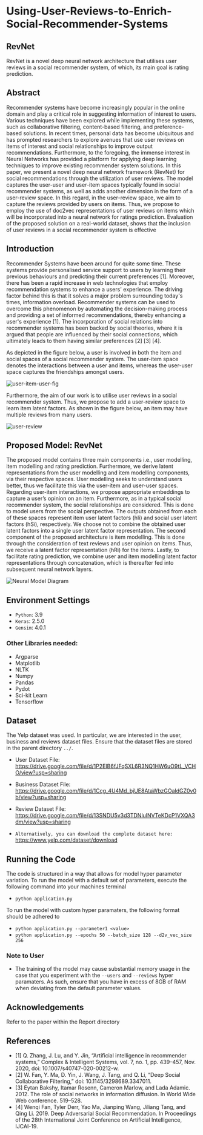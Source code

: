 # Using-User-Reviews-to-Enrich-Social-Recommender-Systems

## RevNet
RevNet is a novel deep neural network architecture that utilises user reviews in a social recommender system, of which, its main goal is rating prediction.

## Abstract
Recommender systems have become increasingly popular in the 
online domain and play a critical role in suggesting information 
of interest to users. Various techniques have been explored while 
implementing these systems, such as collaborative filtering, 
content-based filtering, and preference-based solutions. In recent 
times, personal data has become ubiquitous and has prompted 
researchers to explore avenues that use user reviews on items of 
interest and social relationships to improve output 
recommendations. Furthermore, to the foregoing, the immense 
interest in Neural Networks has provided a platform for applying 
deep learning techniques to improve existing recommender 
system solutions. In this paper, we present a novel deep neural 
network framework (RevNet) for social recommendations 
through the utilization of user reviews. The model captures the 
user-user and user-item spaces typically found in social
recommender systems, as well as adds another dimension in the 
form of a user-review space. In this regard, in the user-review 
space, we aim to capture the reviews provided by users on items. 
Thus, we propose to employ the use of doc2vec representations 
of user reviews on items which will be incorporated into a neural 
network for ratings prediction. Evaluation of the proposed 
solution on a real-world dataset, shows that the inclusion of user 
reviews in a social recommender system is effective

## Introduction
Recommender Systems have been around for quite some time. These systems provide personalised service support to users by learning their previous behaviours and predicting their current preferences [1]. Moreover, there has been a rapid increase in web technologies that employ recommendation systems to enhance a users' experience. The driving factor behind this is that it solves a major problem surrounding today's times, information overload. Recommender systems can be used to overcome this phenomenon by automating the decision-making process and providing a set of informed recommendations, thereby enhancing a user's experience [1]. The incorporation of social relations into recommender systems has been backed by social theories, where it is argued that people are influenced by their social connections, which ultimately leads to them having similar preferences [2] [3] [4]. 


As depicted in the figure below, a user is involved in both the item and social spaces of a social recommender system. The user-item space denotes the interactions between a user and items, whereas the user-user space captures the friendships amongst users.


![user-item-user-fig](https://user-images.githubusercontent.com/24585616/140293799-dc0f602f-d083-4b19-82fd-edd42b88544b.png)


Furthermore, the aim of our work is to utilise user reviews in a social recommender system. Thus, we propose to add a user-review space to learn item latent factors. As shown in the figure below, an item may have multiple reviews from many users.


![user-review](https://user-images.githubusercontent.com/24585616/140305877-af9df60c-a21a-4232-b6b6-720773638e1f.png)


## Proposed Model: RevNet
The proposed model contains three main components i.e., user modelling, item modelling and rating prediction. Furthermore, we derive latent representations from the user modelling and item modelling components, via their respective spaces. User modelling seeks to understand users better, thus we facilitate this via the user-item and user-user spaces. Regarding user-item interactions, we propose appropriate embeddings to capture a user’s opinion on an item. Furthermore, as in a typical social recommender system, the social relationships are considered. This is done to model users from the social perspective. The outputs obtained from each of these spaces represent item user latent factors (hIi) and social user latent factors (hSi), respectively. We choose not to combine the obtained user latent factors into a single user latent factor representation. The second component of the proposed architecture is item modelling. This is done through the consideration of text reviews and user opinion on items. Thus, we receive a latent factor representation (hRi) for the items. Lastly, to facilitate rating prediction, we combine user and item modelling latent factor representations through concatenation, which is thereafter fed into subsequent neural network layers.

![Neural Model Diagram](https://user-images.githubusercontent.com/24585616/140664563-58bffeb2-157b-404a-86ed-925892a30a56.png)


## Environment Settings
* `Python`: 3.9
* `Keras`: 2.5.0
* `Gensim`: 4.0.1

### Other Libraries needed:
  * Argparse
  * Matplotlib
  * NLTK
  * Numpy
  * Pandas
  * Pydot
  * Sci-kit Learn
  * Tensorflow

## Dataset
The Yelp dataset was used. In particular, we are interested in the user, business and reviews dataset files. Ensure that the dataset files are stored in the parent directory `../`. 
* User Dataset File: https://drive.google.com/file/d/1P2EIB6fJFqSXL6R3NQ1HW6uO9tL_VCHO/view?usp=sharing
* Business Dataset File: https://drive.google.com/file/d/1Ccg_4U4Md_bjUE8AtaWbzGOaldGZ0v0b/view?usp=sharing
* Review Dataset File: https://drive.google.com/file/d/13SNDU5v3d3TDNluINVTeKDcP1VXQA3dm/view?usp=sharing

* `Alternatively, you can download the complete dataset here:` https://www.yelp.com/dataset/download

## Running the Code
The code is structured in a way that allows for model hyper parameter variation. To run the model with a default set of parameters, execute the following command into your machines terminal
* `python application.py`


To run the model with custom hyper paramaters, the following format should be adhered to
* `python application.py --parameter1 <value>`
* `python application.py --epochs 50 --batch_size 128 --d2v_vec_size 256`

### Note to User
* The training of the model may cause substantial memory usage in the case that you experiment with the `--users` and `--reviews` hyper paramaters. As such, ensure that you have in excess of 8GB of RAM when deviating from the default parameter values. 

## Acknowledgements
Refer to the paper within the Report directory

## References
* [1] Q. Zhang, J. Lu, and Y. Jin, “Artificial intelligence in recommender systems,” Complex & Intelligent Systems, vol. 7, no. 1, pp. 439–457, Nov. 2020, doi: 10.1007/s40747-020-00212-w.
* [2] W. Fan, Y. Ma, D. Yin, J. Wang, J. Tang, and Q. Li, “Deep Social Collaborative Filtering,” doi: 10.1145/3298689.3347011.
* [3] Eytan Bakshy, Itamar Rosenn, Cameron Marlow, and Lada Adamic. 2012. The role of social networks in information diffusion. In World Wide Web conference. 519–528.
* [4] Wenqi Fan, Tyler Derr, Yao Ma, Jianping Wang, Jiliang Tang, and Qing Li. 2019. Deep Adversarial Social Recommendation. In Proceedings of the 28th International Joint Conference on Artificial Intelligence, IJCAI-19.


